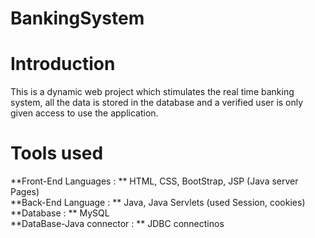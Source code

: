 # BankingSystem

# Introduction

This is a dynamic web project which stimulates the real time banking system, all the data is stored in the database and a verified user is only given access to use the application.

# Tools used

**Front-End Languages : ** HTML, CSS, BootStrap, JSP (Java server Pages)\
**Back-End Language : ** Java, Java Servlets (used Session, cookies)\
**Database : ** MySQL\
**DataBase-Java connector : ** JDBC connectinos



